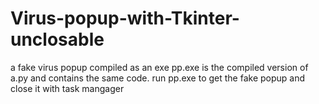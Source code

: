 # Virus-popup-with-Tkinter-unclosable
a fake virus popup compiled as an exe
pp.exe is the compiled version of a.py and contains the same code.
run pp.exe to get the fake popup and close it with task mangager
